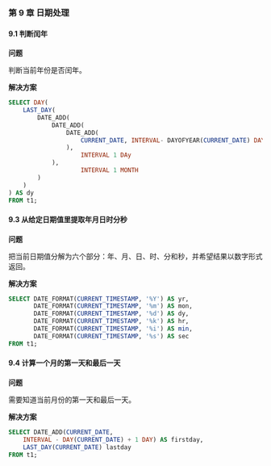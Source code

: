 ### 第 9 章 日期处理
#### 9.1 判断闰年
**问题**

判断当前年份是否闰年。

**解决方案**

```SQL
SELECT DAY(
    LAST_DAY(
        DATE_ADD(
            DATE_ADD(
                DATE_ADD(
                    CURRENT_DATE, INTERVAL- DAYOFYEAR(CURRENT_DATE) DAY
                ),
                    INTERVAL 1 DAy
            ),
                    INTERVAL 1 MONTH
        )
    )
) AS dy
FROM t1;
```


#### 9.3 从给定日期值里提取年月日时分秒
**问题**

把当前日期值分解为六个部分：年、月、日、时、分和秒，并希望结果以数字形式返回。

**解决方案**

```SQL
SELECT DATE_FORMAT(CURRENT_TIMESTAMP, '%Y') AS yr,
       DATE_FORMAT(CURRENT_TIMESTAMP, '%m') AS mon,
       DATE_FORMAT(CURRENT_TIMESTAMP, '%d') AS dy,
       DATE_FORMAT(CURRENT_TIMESTAMP, '%k') AS hr,
       DATE_FORMAT(CURRENT_TIMESTAMP, '%i') AS min,
       DATE_FORMAT(CURRENT_TIMESTAMP, '%s') AS sec
FROM t1;
```


#### 9.4 计算一个月的第一天和最后一天
**问题**

需要知道当前月份的第一天和最后一天。

**解决方案**

```SQL
SELECT DATE_ADD(CURRENT_DATE,
    INTERVAL - DAY(CURRENT_DATE) + 1 DAY) AS firstday,
    LAST_DAY(CURRENT_DATE) lastday
FROM t1;
```
